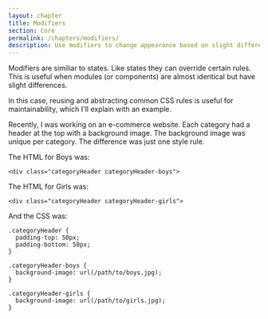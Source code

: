 ```yaml
---
layout: chapter
title: Modifiers
section: Core
permalink: /chapters/modifiers/
description: Use modifiers to change appearance based on slight differences.
---
```


Modifiers are similiar to states. Like states they can override certain rules. This is useful when modules (or components) are almost identical but have slight differences.

In this case, reusing and abstracting common CSS rules is useful for maintainability, which I'll explain with an example.

Recently, I was working on an e-commerce website. Each category had a header at the top with a background image. The background image was unique per category. The difference was just one style rule.

The HTML for Boys was:

	<div class="categoryHeader categoryHeader-boys">

The HTML for Girls was:

	<div class="categoryHeader categoryHeader-girls">

And the CSS was:

	.categoryHeader {
	  padding-top: 50px;
	  padding-bottom: 50px;
	}

	.categoryHeader-boys {
	  background-image: url(/path/to/boys.jpg);
	}

	.categoryHeader-girls {
	  background-image: url(/path/to/girls.jpg);
	}